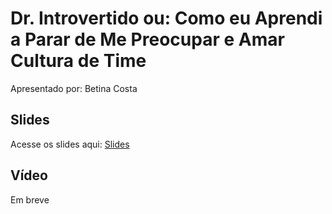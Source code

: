 # Dr. Introvertido ou: Como eu Aprendi a Parar de Me Preocupar e Amar Cultura de Time

Apresentado por: Betina Costa


## Slides

Acesse os slides aqui: [Slides](./)


## Vídeo

Em breve
